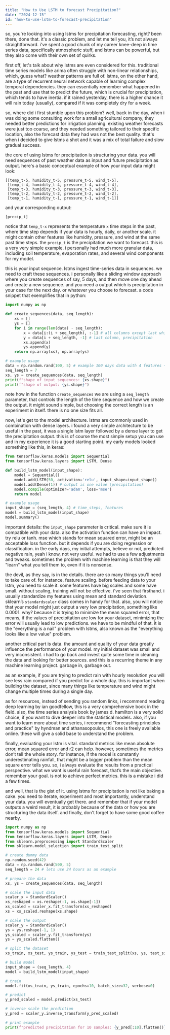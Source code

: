```yaml
---
title: "How to Use LSTM to forecast Precipitation?"
date: "2024-12-15"
id: "how-to-use-lstm-to-forecast-precipitation"
---
```


so, you're looking into using lstms for precipitation forecasting, right? been there, done that. it's a classic problem, and let me tell you, it’s not always straightforward. i've spent a good chunk of my career knee-deep in time series data, specifically atmospheric stuff, and lstms can be powerful, but they also come with their own set of quirks.

first off, let's talk about why lstms are even considered for this. traditional time series models like arima often struggle with non-linear relationships, which, guess what? weather patterns are full of. lstms, on the other hand, are a type of recurrent neural network capable of learning complex temporal dependencies. they can essentially remember what happened in the past and use that to predict the future, which is crucial for precipitation, which tends to have inertia. if it rained yesterday, there is a higher chance it will rain today (usually), compared if it was completely dry for a week.

so, where did i first stumble upon this problem? well, back in the day, when i was doing some consulting work for a small agricultural company, they needed better predictions for irrigation planning. existing weather forecasts were just too coarse, and they needed something tailored to their specific location, also the forecast data they had was not the best quality. that's when i decided to give lstms a shot and it was a mix of total failure and slow gradual success.

the core of using lstms for precipitation is structuring your data. you will need sequences of past weather data as input and future precipitation as output. here's a basic conceptual example of how your input data might look:

```
[[temp_t-5, humidity_t-5, pressure_t-5, wind_t-5],
 [temp_t-4, humidity_t-4, pressure_t-4, wind_t-4],
 [temp_t-3, humidity_t-3, pressure_t-3, wind_t-3],
 [temp_t-2, humidity_t-2, pressure_t-2, wind_t-2],
 [temp_t-1, humidity_t-1, pressure_t-1, wind_t-1]]
```
and your corresponding output:

```
[precip_t]
```

notice that `temp_t-x` represents the temperature `x` time steps in the past, where time step depends if your data is hourly, daily, or another scale. it might contain other features like humidity, pressure, and wind at the same past time steps. the `precip_t` is the precipitation we want to forecast. this is a very very simple example. i personally had much more granular data, including soil temperature, evaporation rates, and several wind components for my model.

this is your input sequence. lstms ingest time-series data in sequences. we need to craft these sequences. i personally like a sliding window approach where you create sequences of say, 5 days, and then move one day ahead and create a new sequence. and you need a output which is precipitation in your case for the next day. or whatever you choose to forecast. a code snippet that exemplifies that in python:

```python
import numpy as np

def create_sequences(data, seq_length):
    xs = []
    ys = []
    for i in range(len(data) - seq_length):
        x = data[i:(i + seq_length), :-1] # all columns except last which is precipitation
        y = data[i + seq_length, -1] # last column, precipitation
        xs.append(x)
        ys.append(y)
    return np.array(xs), np.array(ys)

# example usage
data = np.random.rand(100, 5) # example 100 days data with 4 features + 1 precipitation
seq_length = 7
xs, ys = create_sequences(data, seq_length)
print(f"shape of input sequences: {xs.shape}")
print(f"shape of output: {ys.shape}")
```

note how in the function `create_sequences` we are using a `seq_length` parameter, that controls the length of the time sequence and how we create the output. it might sound simple, but choosing the correct length is an experiment in itself. there is no one size fits all.

now, let's get to the model architecture. lstms are commonly used in combination with dense layers. i found a very simple architecture to be useful in the past, it was a single lstm layer followed by a dense layer to get the precipitation output. this is of course the most simple setup you can use and in my experience it is a good starting point. my early models looked something like this, in keras:

```python
from tensorflow.keras.models import Sequential
from tensorflow.keras.layers import LSTM, Dense

def build_lstm_model(input_shape):
    model = Sequential()
    model.add(LSTM(50, activation='relu', input_shape=input_shape))
    model.add(Dense(1)) # output is one value (precipitation)
    model.compile(optimizer='adam', loss='mse')
    return model

# example usage
input_shape = (seq_length, 4) # time_steps, features
model = build_lstm_model(input_shape)
model.summary()
```

important details: the `input_shape` parameter is critical. make sure it is compatible with your data. also the activation function can have an impact. try relu or tanh. mse which stands for mean squared error, might be an acceptable loss function. but it depends if you are doing regression or classification. in the early days, my initial attempts, believe or not, predicted negative rain, yeah i know, not very useful. we had to use a few adjustments and tweaks. sometimes the problem with machine learning is that they will "learn" what you tell them to, even if it is nonsense.

the devil, as they say, is in the details. there are so many things you'll need to take care of. for instance, feature scaling. before feeding data to your lstm, you need to scale it. some features have big scales and some have small. without scaling, training will not be effective. i've seen that firsthand. i usually standardize my features using mean and standard deviation. sklearn’s `standardscaler` class comes in handy for that. also, you will notice that your model might just output a very low precipitation, something like 0.0001. why? because it is trying to minimize the mean squared error, that means, if the values of precipitation are low for your dataset, minimizing the error will usually lead to low predictions. we have to be mindful of that. it is the "everything is a nail" problem with lstms, also known as the "everything looks like a low value" problem.

another critical part is data. the amount and quality of your data greatly influence the performance of your model. my initial dataset was small and very inconsistent. i had to go back and invest quite some time in cleaning the data and looking for better sources. and this is a recurring theme in any machine learning project. garbage in, garbage out.

as an example, if you are trying to predict rain with hourly resolution you will see less rain compared if you predict for a whole day. this is important when building the dataset, since many things like temperature and wind might change multiple times during a single day.

as for resources, instead of sending you random links, i recommend reading deep learning by ian goodfellow, this is a very comprehensive book in the field. also, the time series analysis book by james d. hamilton is a very solid choice, if you want to dive deeper into the statistical models. also, if you want to learn more about time series, i recommend "forecasting principles and practice" by hyndman and athanasopoulos, this one is freely available online. these will give a solid base to understand the problem.

finally, evaluating your lstm is vital. standard metrics like mean absolute error, mean squared error and r2 can help. however, sometimes the metrics don’t tell the whole story. for instance, if the model is constantly underestimating rainfall, that might be a bigger problem than the mean square error tells you. so, i always evaluate the results from a practical perspective. what we want is useful rain forecast, that’s the main objective. remember your goal. is not to achieve perfect metrics. this is a mistake i did a few times.

and well, that is the gist of it. using lstms for precipitation is not like baking a cake. you need to iterate, experiment and most importantly, understand your data. you will eventually get there. and remember that if your model outputs a weird result, it is probably because of the data or how you are structuring the data itself. and finally, don't forget to have some good coffee nearby.

```python
import numpy as np
from tensorflow.keras.models import Sequential
from tensorflow.keras.layers import LSTM, Dense
from sklearn.preprocessing import StandardScaler
from sklearn.model_selection import train_test_split

# create dummy data
np.random.seed(42)
data = np.random.rand(500, 5)
seq_length = 24 # lets use 24 hours as an example

# prepare the data
xs, ys = create_sequences(data, seq_length)

# scale the input data
scaler_x = StandardScaler()
xs_reshaped = xs.reshape(-1, xs.shape[-1])
xs_scaled = scaler_x.fit_transform(xs_reshaped)
xs = xs_scaled.reshape(xs.shape)

# scale the output
scaler_y = StandardScaler()
ys = ys.reshape(-1, 1)
ys_scaled = scaler_y.fit_transform(ys)
ys = ys_scaled.flatten()

# split the dataset
xs_train, xs_test, ys_train, ys_test = train_test_split(xs, ys, test_size=0.2, shuffle=False)

# build model
input_shape = (seq_length, 4)
model = build_lstm_model(input_shape)

# train
model.fit(xs_train, ys_train, epochs=10, batch_size=32, verbose=0)

# predict
y_pred_scaled = model.predict(xs_test)

# inverse scale the prediction
y_pred = scaler_y.inverse_transform(y_pred_scaled)

# print example
print(f"predicted precipitation for 10 samples: {y_pred[:10].flatten()}")
```
